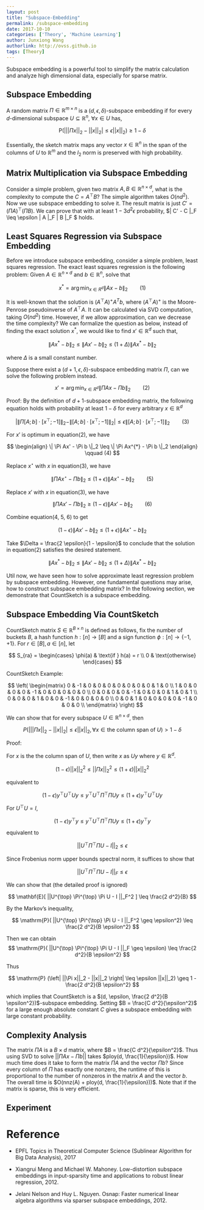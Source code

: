 ```yaml
---
layout: post
title: "Subspace-Embedding"
permalink: /subspace-embedding
date: 2017-10-10
categories: ['Theory', 'Machine Learning']
author: Junxiong Wang
authorlink: http://ovss.github.io
tags: [Theory]
---
```


Subspace embedding is a powerful tool to simplify the matrix calculation and analyze high dimensional data, especially for sparse matrix. 

## Subspace Embedding
A random matrix $\Pi \in \mathbb{R}^{m \times n}$ is a $(d, \epsilon, \delta)$-subspace embedding if for every $d$-dimensional subspace $U \subseteq \mathbb{R}^n$, $\forall x \in U$ has,

$$
\mathrm{P}(\left| ||\Pi x||_2 -  ||x||_2 \right| \leq \epsilon ||x||_2) \geq 1 - \delta
$$

Essentially, the sketch matrix maps any vector $x \in \mathbb{R}^n$ in the span of the columns of $U$ to $\mathbb{R}^m$ and the $l_2$ norm is preserved with high probability.

## Matrix Multiplication via Subspace Embedding
Consider a simple problem, given two matrix $A, B \in \mathbb{R}^{n \times d}$, what is the complexity to compute the  $C = A^{\top} B$? The simple algorithm takes $O(nd^2)$. Now we use subspace embedding to solve it. The result matrix is just $C' = (\Pi A)^{\top} (\Pi B)$. We can prove that with at least $1 - 3d^2 \epsilon$ probability, $\| C' - C \|_F \leq \epsilon \| A \|_F \| B \|_F $ holds. 

## Least Squares Regression via Subspace Embedding

Before we introduce subspace embedding, consider a simple problem, least squares regression. The exact least squares regression is the following problem: Given $A \in \mathbb{R}^{n \times d}$ and $b \in \mathbb{R}^n$, solve that

$$
x^{*} = \arg \min_{x \in R^d } \| Ax - b  \|_2 \qquad (1)
$$

It is well-known that the solution is $(A^{\top}A)^{+} A^T b$, where $(A^{\top}A)^{+}$ is the Moore-Penrose pseudoinverse of $A^{\top}A$. It can be calculated via SVD computation, taking $O(n d^2)$ time. However, if we allow approximation, can we decrease the time complexity? We can formalize the question as below, instead of finding the exact solution $x^{*}$, we would like to find $x' \in \mathbb{R}^d$ such that,

$$
\| Ax^{*} - b  \|_2 \leq  \| Ax' - b  \|_2  \leq (1 + \Delta) \| Ax^{*} - b  \|_2
$$

where $\Delta$ is a small constant number.

Suppose there exist a $(d+1, \epsilon, \delta)$-subspace embedding matrix $\Pi$, can we solve the following problem instead.

$$
x' = \arg \min_{x \in R^d } \| \Pi Ax - \Pi b  \|_2 \qquad (2)
$$

Proof: By the definition of $d+1$-subspace embedding matrix, the following equation holds with probability at least $1 - \delta$ for every arbitrary $x \in \mathbb{R}^d$

$$
\left| \| \Pi [A;b] \cdot [x^{\top}; -1] \|_2 - \| [A;b] \cdot [x^{\top}; -1] \|_2 \right| \leq \epsilon \| [A;b] \cdot [x^{\top}; -1] \|_2 \qquad (3)
$$


For $x'$ is optimum in equation(2), we have

$$
\begin{align}
\| \Pi Ax' - \Pi b \|_2 \leq \| \Pi Ax^{*} - \Pi b \|_2 
\end{align} \qquad (4)
$$

Replace $x^{\star}$ with $x$ in equation(3), we have

$$
\| \Pi Ax^{\star} - \Pi b  \|_2 \leq (1 + \epsilon) \|Ax^{\star} - b \|_2 \qquad (5)
$$

Replace $x'$ with $x$ in equation(3), we have

$$
\| \Pi Ax' - \Pi b  \|_2 \geq (1 - \epsilon) \|Ax' - b \|_2 \qquad (6)
$$

Combine equation(4, 5, 6) to get

$$
(1 - \epsilon) \|Ax' - b \|_2 \leq (1 + \epsilon) \|Ax^{\star} - b \|_2
$$

Take $\Delta = \frac{2 \epsilon}{1 - \epsilon}$ to conclude that the solution in equation(2) satisfies the desired statement.

$$
\| Ax^{*} - b  \|_2 \leq  \| Ax' - b  \|_2  \leq (1 + \Delta) \| Ax^{*} - b  \|_2
$$

Util now, we have seen how to solve approximate least regression problem by subspace embedding. However, one fundamental questions may arise, how to construct subspace embedding matrix? In the following section, we demonstrate that CountSketch is a subspace embedding. 


## Subspace Embedding Via CountSketch
CountSketch matrix $S \in \mathbb{R}^{B \times n}$ is defined as follows, fix the number of buckets $B$, a hash function $h:[n] \rightarrow [B]$ and a sign function $\phi:[n] \rightarrow \{-1, +1\}$. For $r \in [B], a \in [n]$, let

$$
S_{ra} = \begin{cases}
				\phi(a) & \text{if } h(a) = r \\
				0 & \text{otherwise}
			\end{cases}
$$

CountSketch Example:

$$
\left(
\begin{matrix}
0 & -1 & 0 & 0 & 0 & 0 & 0 & 0 & 0 & 1 & 0 \\
1 & 0 & 0 & 0 & 0 & -1 & 0 & 0 & 0 & 0 & 0 \\
0 & 0 & 0 & 0 & -1 & 0 & 0 & 0 & 1 & 0 & 1 \\
0 & 0 & 0 & 1 & 0 & 0 & -1 & 0 & 0 & 0 & 0 \\
0 & 0 & 1 & 0 & 0 & 0 & 0 & -1 & 0 & 0 & 0 \\
\end{matrix}
\right)
$$

We can show that for every subspace $U \in \mathbb{R}^{n \times d}$, then

$$
P(\left| ||\Pi x||_2 -  ||x||_2 \right| \leq \epsilon ||x||_2, \forall x \in \text{the column span of }U) > 1 - \delta
$$

Proof:

For $x$ is the the column span of $U$, then write $x$ as $Uy$ where $y \in \mathbb{R}^d$.

$$
(1 - \epsilon)||x||_2^2 \leq ||\Pi x||_2^2 \leq (1+\epsilon)||x||_2^2
$$

equivalent to 

$$
(1 - \epsilon) y^{\top} U^{\top} U y \leq y^{\top} U^{\top} \Pi^{\top} \Pi U y \leq (1+\epsilon) y^{\top} U^{\top} U y 
$$

For $U^{\top} U = I$,

$$
(1 - \epsilon) y^{\top} y \leq y^{\top} U^{\top} \Pi^{\top} \Pi U y \leq (1+\epsilon) y^{\top} y 
$$

equivalent to 

$$
|| U^{\top} \Pi^{\top} \Pi U - I ||_2 \leq \epsilon
$$

Since Frobenius norm upper bounds spectral norm, it suffices to show that

$$
|| U^{\top} \Pi^{\top} \Pi U - I ||_F \leq \epsilon
$$

We can show that (the detailed proof is ignored)

$$
\mathbf{E}[ ||U^{\top} \Pi^{\top} \Pi U - I ||_F^2 ] \leq \frac{2 d^2}{B}
$$

By the Markov’s inequality,

$$
\mathrm{P}( ||U^{\top} \Pi^{\top} \Pi U - I ||_F^2 
\geq \epsilon^2) \leq \frac{2 d^2}{B \epsilon^2}
$$ 

Then we can obtain
$$
\mathrm{P}( ||U^{\top} \Pi^{\top} \Pi U - I ||_F 
\geq \epsilon) \leq \frac{2 d^2}{B \epsilon^2}
$$

Thus 

$$
\mathrm{P} (\left| ||\Pi x||_2 -  ||x||_2 \right| \leq \epsilon ||x||_2) \geq 1 -  \frac{2 d^2}{B \epsilon^2}
$$

which implies that CountSketch is a $(d, \epsilon, \frac{2 d^2}{B \epsilon^2})$-subspace embedding. Setting $B = \frac{C d^2}{\epsilon^2}$ for a large enough absolute constant $C$ gives a subspace embedding with large constant probability.

## Complexity Analysis
The matrix $\Pi A$ is a $B \times d$ matrix, where $B = \frac{C d^2}{\epsilon^2}$. Thus using SVD to solve $||\Pi A x - \Pi b||$ takes $ploy(d, \frac{1}{\epsilon})$. How much time does it take to form the matrix $\Pi A$ and the vector $\Pi b$? Since every column of $\Pi$ has exactly one nonzero, the runtime of this is proportional to the number of nonzeros in the matrix $A$ and the vector $b$. The overall time is $O(nnz(A) + ploy(d, \frac{1}{\epsilon}))$. Note that if the matrix is sparse, this is very efficient.

## Experiment


# Reference
- EPFL Topics in Theoretical Computer Science (Sublinear Algorithm for Big Data Analysis), 2017

- Xiangrui Meng and Michael W. Mahoney. Low-distortion subspace embeddings in input-sparsity
time and applications to robust linear regression, 2012.

- Jelani Nelson and Huy L. Nguyen. Osnap: Faster numerical linear algebra algorithms via sparser
subspace embeddings, 2012.

